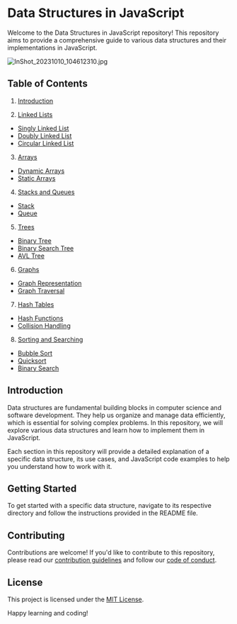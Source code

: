 # Data Structures in JavaScript

Welcome to the Data Structures in JavaScript repository! This repository aims to provide a comprehensive guide to various data structures and their implementations in JavaScript.

![InShot_20231010_104612310.jpg](https://github.com/Conqxeror/Data-Structures-JavaScript/assets/110852661/3d9e657a-f718-4a21-bfac-3e416a043bdf)


## Table of Contents

1. [Introduction](#introduction)

2. [Linked Lists](linked-lists/README.md)
- [Singly Linked List](linked-lists/singly-linked-list.md)
- [Doubly Linked List](linked-lists/doubly-linked-list.md)
- [Circular Linked List](linked-lists/circular-linked-list.md)

3. [Arrays](arrays/README.md)
- [Dynamic Arrays](arrays/dynamic-arrays.md)
- [Static Arrays](arrays/static-arrays.md)

4. [Stacks and Queues](stacks-and-queues/README.md)
- [Stack](stacks-and-queues/stack.md)
- [Queue](stacks-and-queues/queue.md)

5. [Trees](trees/README.md)
- [Binary Tree](trees/binary-tree.md)
- [Binary Search Tree](trees/binary-search-tree.md)
- [AVL Tree](trees/AVL-tree.md)

6. [Graphs](graphs/README.md)
- [Graph Representation](graphs/graph-representation.md)
- [Graph Traversal](graphs/graph-traversal.md)

7. [Hash Tables](hash-tables/README.md)
- [Hash Functions](hash-tables/hash-functions.md)
- [Collision Handling](hash-tables/collision-handling.md)

8. [Sorting and Searching](sorting-and-searching/README.md)
- [Bubble Sort](sorting-and-searching/bubble-sort.md)
- [Quicksort](sorting-and-searching/quicksort.md)
- [Binary Search](sorting-and-searching/binary-search.md)

## Introduction

Data structures are fundamental building blocks in computer science and software development. They help us organize and manage data efficiently, which is essential for solving complex problems. In this repository, we will explore various data structures and learn how to implement them in JavaScript.

Each section in this repository will provide a detailed explanation of a specific data structure, its use cases, and JavaScript code examples to help you understand how to work with it.

## Getting Started

To get started with a specific data structure, navigate to its respective directory and follow the instructions provided in the README file.

## Contributing

Contributions are welcome! If you'd like to contribute to this repository, please read our [contribution guidelines](CONTRIBUTING.md) and follow our [code of conduct](CODE_OF_CONDUCT.md).

## License

This project is licensed under the [MIT License](LICENSE.md).

Happy learning and coding!
